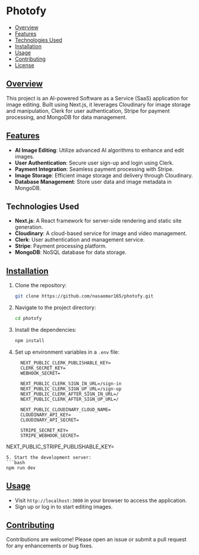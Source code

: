 # Photofy
- [Overview](#overview)
- [Features](#features)
- [Technologies Used](#technologies-used)
- [Installation](#installation)
- [Usage](#usage)
- [Contributing](#contributing)
- [License](#license)


## [Overview](#overview)
This project is an AI-powered Software as a Service (SaaS) application for image editing. Built using Next.js, it leverages Cloudinary for image storage and manipulation, Clerk for user authentication, Stripe for payment processing, and MongoDB for data management.

## [Features](#features)
- **AI Image Editing**: Utilize advanced AI algorithms to enhance and edit images.
- **User Authentication**: Secure user sign-up and login using Clerk.
- **Payment Integration**: Seamless payment processing with Stripe.
- **Image Storage**: Efficient image storage and delivery through Cloudinary.
- **Database Management**: Store user data and image metadata in MongoDB.

## Technologies Used
- **Next.js**: A React framework for server-side rendering and static site generation.
- **Cloudinary**: A cloud-based service for image and video management.
- **Clerk**: User authentication and management service.
- **Stripe**: Payment processing platform.
- **MongoDB**: NoSQL database for data storage.

## [Installation](#installation)
1. Clone the repository:
   ```bash
   git clone https://github.com/nasaomar165/photofy.git
   ```
2. Navigate to the project directory:
   ```bash
   cd photofy
   ```
3. Install the dependencies:
   ```bash
   npm install
   ```
4. Set up environment variables in a `.env` file:
   ```plaintext
     NEXT_PUBLIC_CLERK_PUBLISHABLE_KEY=
     CLERK_SECRET_KEY=
     WEBHOOK_SECRET=
   
     NEXT_PUBLIC_CLERK_SIGN_IN_URL=/sign-in
     NEXT_PUBLIC_CLERK_SIGN_UP_URL=/sign-up
     NEXT_PUBLIC_CLERK_AFTER_SIGN_IN_URL=/
     NEXT_PUBLIC_CLERK_AFTER_SIGN_UP_URL=/
   
     NEXT_PUBLIC_CLOUDINARY_CLOUD_NAME=
     CLOUDINARY_API_KEY=
     CLOUDINARY_API_SECRET=
     
     STRIPE_SECRET_KEY=
     STRIPE_WEBHOOK_SECRET=
  NEXT_PUBLIC_STRIPE_PUBLISHABLE_KEY=
   ```
5. Start the development server:
   ```bash
   npm run dev
   ```

## [Usage](#usage)
- Visit `http://localhost:3000` in your browser to access the application.
- Sign up or log in to start editing images.

## [Contributing](#contributing)
Contributions are welcome! Please open an issue or submit a pull request for any enhancements or bug fixes.
